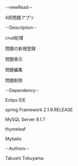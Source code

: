 --newRead--

4択問題アプリ

--Description--

crud処理

問題の新規登録

問題表示

問題編集

問題削除

--Dependency--

Eclips IDE 

spring Framework 2.1.9.RELEASE

MySQL Server 8.1.7

thymeleaf

Mybatis

--Authors--

Takushi Tokuyama